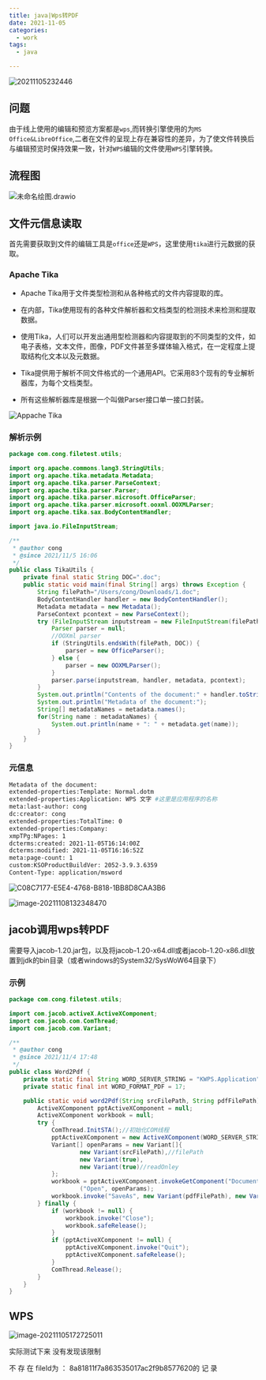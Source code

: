```yaml
---
title: java|Wps转PDF
date: 2021-11-05
categories:
  - work
tags:
  - java

---
```


![20211105232446](https://gitee.com/snowyan/image/raw/master/2021/20211105232446.png)


<!-- more -->

## 问题

由于线上使用的编辑和预览方案都是`wps`,而转换引擎使用的为`MS Office&LibreOffice`,二者在文件的呈现上存在兼容性的差异，为了使文件转换后与编辑预览时保持效果一致，针对`WPS`编辑的文件使用`WPS`引擎转换。

## 流程图

![未命名绘图.drawio](https://gitee.com/snowyan/image/raw/master/2021/202111091029422.png)

## 文件元信息读取

首先需要获取到文件的编辑工具是`office`还是`WPS`，这里使用`tika`进行元数据的获取。

### Apache Tika 

- Apache Tika用于文件类型检测和从各种格式的文件内容提取的库。

- 在内部，Tika使用现有的各种文件解析器和文档类型的检测技术来检测和提取数据。

- 使用Tika，人们可以开发出通用型检测器和内容提取到的不同类型的文件，如电子表格，文本文件，图像，PDF文件甚至多媒体输入格式，在一定程度上提取结构化文本以及元数据。

- Tika提供用于解析不同文件格式的一个通用API。它采用83个现有的专业解析器库，为每个文档类型。

- 所有这些解析器库是根据一个叫做Parser接口单一接口封装。

![Appache Tika](https://gitee.com/snowyan/image/raw/master/2021/202111051647317.jpg)

### 解析示例

```java
package com.cong.filetest.utils;

import org.apache.commons.lang3.StringUtils;
import org.apache.tika.metadata.Metadata;
import org.apache.tika.parser.ParseContext;
import org.apache.tika.parser.Parser;
import org.apache.tika.parser.microsoft.OfficeParser;
import org.apache.tika.parser.microsoft.ooxml.OOXMLParser;
import org.apache.tika.sax.BodyContentHandler;

import java.io.FileInputStream;

/**
 * @author cong
 * @since 2021/11/5 16:06
 */
public class TikaUtils {
    private final static String DOC=".doc";
    public static void main(final String[] args) throws Exception {
        String filePath="/Users/cong/Downloads/1.doc";
        BodyContentHandler handler = new BodyContentHandler();
        Metadata metadata = new Metadata();
        ParseContext pcontext = new ParseContext();
        try (FileInputStream inputstream = new FileInputStream(filePath)) {
            Parser parser = null;
            //OOXml parser
            if (StringUtils.endsWith(filePath, DOC)) {
                parser = new OfficeParser();
            } else {
                parser = new OOXMLParser();
            }
            parser.parse(inputstream, handler, metadata, pcontext);
        }
        System.out.println("Contents of the document:" + handler.toString());
        System.out.println("Metadata of the document:");
        String[] metadataNames = metadata.names();
        for(String name : metadataNames) {
            System.out.println(name + ": " + metadata.get(name));
        }
    }
}
```

### 元信息

```bash
Metadata of the document:
extended-properties:Template: Normal.dotm
extended-properties:Application: WPS 文字 #这里是应用程序的名称
meta:last-author: cong
dc:creator: cong
extended-properties:TotalTime: 0
extended-properties:Company: 
xmpTPg:NPages: 1
dcterms:created: 2021-11-05T16:14:00Z
dcterms:modified: 2021-11-05T16:16:52Z
meta:page-count: 1
custom:KSOProductBuildVer: 2052-3.9.3.6359
Content-Type: application/msword
```

![C08C7177-E5E4-4768-B818-1BB8D8CAA3B6](https://gitee.com/snowyan/image/raw/master/2021/202111051719269.png)

![image-20211108132348470](https://gitee.com/snowyan/image/raw/master/2021/202111081323537.png)

## jacob调用wps转PDF

需要导入jacob-1.20.jar包，以及将jacob-1.20-x64.dll或者jacob-1.20-x86.dll放置到jdk的bin目录（或者windows的System32/SysWoW64目录下）

### 示例

```java
package com.cong.filetest.utils;

import com.jacob.activeX.ActiveXComponent;
import com.jacob.com.ComThread;
import com.jacob.com.Variant;

/**
 * @author cong
 * @since 2021/11/4 17:48
 */
public class Word2Pdf {
    private static final String WORD_SERVER_STRING = "KWPS.Application";
    private static final int WORD_FORMAT_PDF = 17;

    public static void word2Pdf(String srcFilePath, String pdfFilePath) {
        ActiveXComponent pptActiveXComponent = null;
        ActiveXComponent workbook = null;
        try {
            ComThread.InitSTA();//初始化COM线程
            pptActiveXComponent = new ActiveXComponent(WORD_SERVER_STRING);//初始化exe程序
            Variant[] openParams = new Variant[]{
                    new Variant(srcFilePath),//filePath
                    new Variant(true),
                    new Variant(true)//readOnley
            };
            workbook = pptActiveXComponent.invokeGetComponent("Documents").invokeGetComponent
                    ("Open", openParams);
            workbook.invoke("SaveAs", new Variant(pdfFilePath), new Variant(WORD_FORMAT_PDF));
        } finally {
            if (workbook != null) {
                workbook.invoke("Close");
                workbook.safeRelease();
            }
            if (pptActiveXComponent != null) {
                pptActiveXComponent.invoke("Quit");
                pptActiveXComponent.safeRelease();
            }
            ComThread.Release();
        }
    }
}
```

## WPS

![image-20211105172725011](https://gitee.com/snowyan/image/raw/master/2021/202111051727058.png)

实际测试下来 没有发现该限制

不 存 在 fileId为 ： 8a81811f7a863535017ac2f9b8577620的 记 录 

